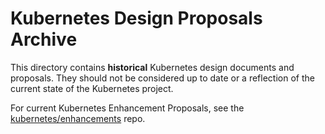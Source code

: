 # Kubernetes Design Proposals Archive


This directory contains **historical** Kubernetes design documents and proposals.
They should not be considered up to date or a reflection of the current state of
the Kubernetes project.

For current Kubernetes Enhancement Proposals, see the [kubernetes/enhancements] repo.


[kubernetes/enhancements]: https://github.com/kubernetes/enhancements
